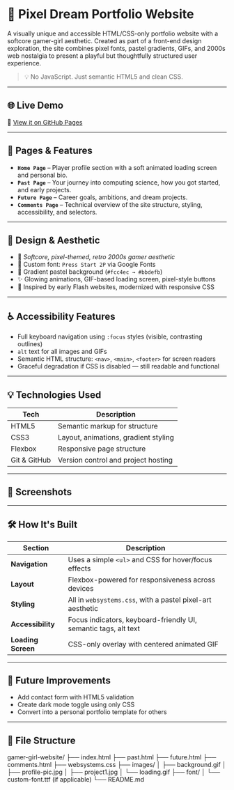 # 🎀 Pixel Dream Portfolio Website

A visually unique and accessible HTML/CSS-only portfolio website with a softcore gamer-girl aesthetic. Created as part of a front-end design exploration, the site combines pixel fonts, pastel gradients, GIFs, and 2000s web nostalgia to present a playful but thoughtfully structured user experience.

> 💡 No JavaScript. Just semantic HTML5 and clean CSS.

---

## 🌐 Live Demo

🔗 [View it on GitHub Pages](https://petarz777.github.io/pink-website-porfolio/)

---

## 📌 Pages & Features

- **`Home Page`** – Player profile section with a soft animated loading screen and personal bio.
- **`Past Page`** – Your journey into computing science, how you got started, and early projects.
- **`Future Page`** – Career goals, ambitions, and dream projects.
- **`Comments Page`** – Technical overview of the site structure, styling, accessibility, and selectors.

---

## 🎨 Design & Aesthetic

- 💖 *Softcore, pixel-themed, retro 2000s gamer aesthetic*
- 🎀 Custom font: `Press Start 2P` via Google Fonts
- 🌸 Gradient pastel background (`#fcc4ec → #bbdefb`)
- ✨ Glowing animations, GIF-based loading screen, pixel-style buttons
- 🧠 Inspired by early Flash websites, modernized with responsive CSS

---

## ♿ Accessibility Features

- Full keyboard navigation using `:focus` styles (visible, contrasting outlines)
- `alt` text for all images and GIFs
- Semantic HTML structure: `<nav>`, `<main>`, `<footer>` for screen readers
- Graceful degradation if CSS is disabled — still readable and functional

---

## 💡 Technologies Used

| Tech         | Description                                  |
|--------------|----------------------------------------------|
| HTML5        | Semantic markup for structure                |
| CSS3         | Layout, animations, gradient styling         |
| Flexbox      | Responsive page structure                    |
| Git & GitHub | Version control and project hosting          |

---

## 📸 Screenshots

---

## 🛠 How It's Built

| Section            | Description                                                                 |
|--------------------|-----------------------------------------------------------------------------|
| **Navigation**     | Uses a simple `<ul>` and CSS for hover/focus effects                        |
| **Layout**         | Flexbox-powered for responsiveness across devices                           |
| **Styling**        | All in `websystems.css`, with a pastel pixel-art aesthetic                  |
| **Accessibility**  | Focus indicators, keyboard-friendly UI, semantic tags, alt text             |
| **Loading Screen** | CSS-only overlay with centered animated GIF                                 |

---

## 🔮 Future Improvements

- Add contact form with HTML5 validation
- Create dark mode toggle using only CSS
- Convert into a personal portfolio template for others

---

## 📁 File Structure
gamer-girl-website/ ├── index.html ├── past.html ├── future.html ├── comments.html ├── websystems.css ├── images/ │ ├── background.gif │ ├── profile-pic.jpg │ ├── project1.jpg │ └── loading.gif ├── font/ │ └── custom-font.ttf (if applicable) └── README.md
